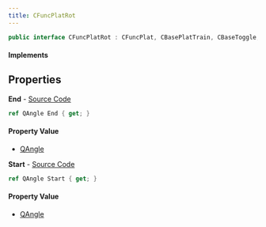```yaml
---
title: CFuncPlatRot
---
```


```csharp
public interface CFuncPlatRot : CFuncPlat, CBasePlatTrain, CBaseToggle, CBaseModelEntity, CBaseEntity, CEntityInstance, ISchemaClass<CEntityInstance>, ISchemaClass<CBaseEntity>, ISchemaClass<CBaseModelEntity>, ISchemaClass<CBaseToggle>, ISchemaClass<CBasePlatTrain>, ISchemaClass<CFuncPlat>, ISchemaClass<CFuncPlatRot>, ISchemaField, ISchemaClass, INativeHandle
```

#### Implements

## Properties

**End** - [Source Code](https://github.com/swiftly-solution/swiftlys2/blob/master/managed/src/SwiftlyS2.Generated/Schemas/Interfaces/CFuncPlatRot.cs#L16)

```csharp
ref QAngle End { get; }
```

#### Property Value

- [QAngle](/docs/api/shared/natives/qangle)

**Start** - [Source Code](https://github.com/swiftly-solution/swiftlys2/blob/master/managed/src/SwiftlyS2.Generated/Schemas/Interfaces/CFuncPlatRot.cs#L18)

```csharp
ref QAngle Start { get; }
```

#### Property Value

- [QAngle](/docs/api/shared/natives/qangle)

